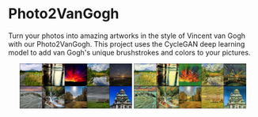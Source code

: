 # Photo2VanGogh

Turn your photos into amazing artworks in the style of Vincent van Gogh with our Photo2VanGogh. This project uses the CycleGAN deep learning model to add van Gogh's unique brushstrokes and colors to your pictures.

<div align="center">
  <img src="results/realimages.png" width="45%" />
  <img src="results/generatedimages.png" width="45%" />
</div>
